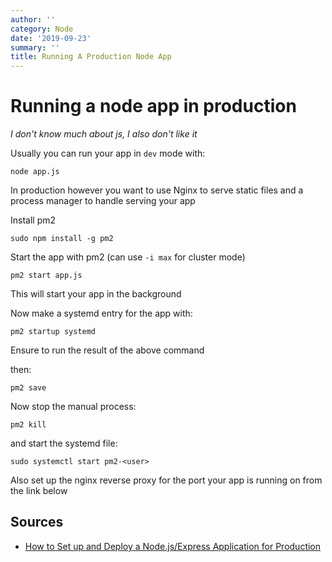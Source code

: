 ```yaml
---
author: ''
category: Node
date: '2019-09-23'
summary: ''
title: Running A Production Node App
---
```

# Running a node app in production

_I don't know much about js, I also don't like it_

Usually you can run your app in `dev` mode with:

    node app.js

In production however you want to use Nginx to serve static files and a process manager to handle serving your app

Install pm2

    sudo npm install -g pm2

Start the app with pm2 (can use `-i max` for cluster mode)

    pm2 start app.js

This will start your app in the background

Now make a systemd entry for the app with:

    pm2 startup systemd

Ensure to run the result of the above command

then:

    pm2 save

Now stop the manual process:

    pm2 kill

and start the systemd file:

    sudo systemctl start pm2-<user>

Also set up the nginx reverse proxy for the port your app is running on from the link below

## Sources

* [How to Set up and Deploy a Node.js/Express Application for Production](https://deploybot.com/blog/guest-post-how-to-set-up-and-deploy-nodejs-express-application-for-production)